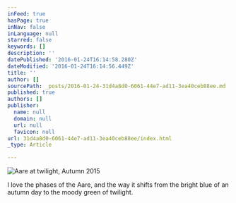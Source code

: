 ```yaml
---
inFeed: true
hasPage: true
inNav: false
inLanguage: null
starred: false
keywords: []
description: ''
datePublished: '2016-01-24T16:14:58.280Z'
dateModified: '2016-01-24T16:14:56.449Z'
title: ''
author: []
sourcePath: _posts/2016-01-24-31d4a8d0-6061-44e7-ad11-3ea40ceb88ee.md
published: true
authors: []
publisher:
  name: null
  domain: null
  url: null
  favicon: null
url: 31d4a8d0-6061-44e7-ad11-3ea40ceb88ee/index.html
_type: Article

---
```

![Aare at twilight, Autumn 2015](https://the-grid-user-content.s3-us-west-2.amazonaws.com/2b6af3c7-6e29-43a6-8f72-d1f1ebeab123.jpg)

I love the phases of the Aare, and the way it shifts from the bright blue of an autumn day to the moody green of twilight.
